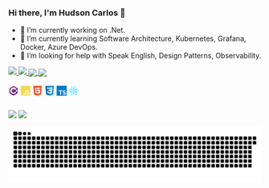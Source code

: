 ### Hi there, I'm Hudson Carlos 👋

- 🔭 I’m currently working on .Net.
- 🌱 I’m currently learning Software Architecture, Kubernetes, Grafana, Docker, Azure DevOps.
- 🤔 I’m looking for help with Speak English, Design Patterns, Observability.

 <div>
  <a href="https://github.com/HudsonCarlos">
  <img height="180em" src="https://github-readme-stats.anuraghazra1.vercel.app/api?username=HudsonCarlos&show_icons=true&theme=dark&include_all_commits=true&count_private=true"/>
  <img height="180em" src="https://github-readme-stats.anuraghazra1.vercel.app/api/top-langs/?username=HudsonCarlos&layout=compact&langs_count=7&theme=dark"/>
   
   <a href="https://github.com/HudsonCarlos/github-readme-stats">     
     <img align="center" src="https://github-readme-stats.anuraghazra1.vercel.app/api/pin/?username=HudsonCarlos&repo=github-readme-stats&theme=material-palenight" />
   </a>    
   <a href="https://github.com/anuraghazra/HudsonCarlos.github.io">
     <img align="center" src="https://github-readme-stats.anuraghazra1.vercel.app/api/pin/?username=HudsonCarlos&repo=anuraghazra.github.io&theme=material-palenight" />
   </a>
</div>
<div style="display: inline_block"><br>
  <code><img align="center" alt="Hudson-Csharp" height="20" src="https://raw.githubusercontent.com/devicons/devicon/master/icons/csharp/csharp-original.svg"></code>
  <code><img align="center" alt="Hudson-Js" height="20" src="https://raw.githubusercontent.com/devicons/devicon/master/icons/javascript/javascript-plain.svg"></code>
  <code><img align="center" alt="Hudson-HTML" height="20" src="https://raw.githubusercontent.com/devicons/devicon/master/icons/html5/html5-original.svg"></code>
  <code><img align="center" alt="Hudson-CSS" height="20" src="https://raw.githubusercontent.com/devicons/devicon/master/icons/css3/css3-original.svg"></code>
  <code><img align="center" height="20" alt="Hudson-TypeScript" src="https://raw.githubusercontent.com/github/explore/80688e429a7d4ef2fca1e82350fe8e3517d3494d/topics/typescript/typescript.png"></code>
  <code><img align="center" alt="Hudson-React" height="20" src="https://raw.githubusercontent.com/devicons/devicon/master/icons/react/react-original.svg"></code>
</div>
 
 ##
 
<div>  
  <a href = "mailto:hudsonscarlos@outlook.com"><img src="https://img.shields.io/badge/Microsoft_Outlook-0078D4?style=for-the-badge&logo=microsoft-outlook&logoColor=white" target="_blank"></a>
  <a href="https://www.linkedin.com/in/hudson-carlos-11b9a282" target="_blank"><img src="https://img.shields.io/badge/-LinkedIn-%230077B5?style=for-the-badge&logo=linkedin&logoColor=white" target="_blank"></a> 
 
  ![Snake animation](https://github.com/HudsonCarlos/HudsonCarlos/blob/output/github-contribution-grid-snake.svg)
 
</div>
 





